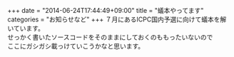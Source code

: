 +++
date = "2014-06-24T17:44:49+09:00"
title = "蟻本やってます"
categories = "お知らせなど"
+++
７月にあるICPC国内予選に向けて蟻本を解いています。  
せっかく書いたソースコードをそのままにしておくのももったいないので  
ここにガシガシ載っけていこうかなと思います。